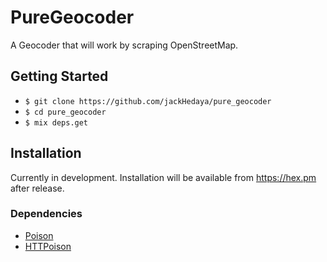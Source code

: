 # PureGeocoder

A Geocoder that will work by scraping OpenStreetMap. 

## Getting Started
+ `$ git clone https://github.com/jackHedaya/pure_geocoder`
+ `$ cd pure_geocoder`
+ `$ mix deps.get`

## Installation
Currently in development. Installation will be available from https://hex.pm after release.

### Dependencies
+ <a href="https://github.com/devinus/poison">Poison</a>
+ <a href="https://github.com/edgurgel/httpoison">HTTPoison</a>
